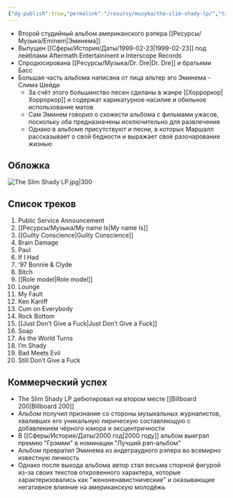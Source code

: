```yaml
---
{"dg-publish":true,"permalink":"/resursy/muzyka/the-slim-shady-lp/","tags":["Музыка"]}
---
```


- Второй студийный альбом американского рэпера [[Ресурсы/Музыка/Eminem\|Эминема]]
- Выпущен [[Сферы/История/Даты/1999-02-23\|1999-02-23]] под лейблами Aftermath Entertainment и Interscope Records 
- Спродюсирована [[Ресурсы/Музыка/Dr. Dre\|Dr. Dre]] и братьями Басс
- Большая часть альбома написана от лица альтер эго Эминема - Слима Шейди 
	- За счёт этого большинство песен сделаны в жанре [[Хорроркор\|Хорроркор]] и содержат карикатурное насилие и обильное использование матов 
	- Сам Эминем говорил о схожести альбома с фильмами ужасов, поскольку оба предназначены исключительно для развлечения 
	- Однако в альбоме присутствуют и песни, в которых Маршалл рассказывает о свой бедности и выражает своё разочарование жизнью
## Обложка
![The Slim Shady LP.jpg|300](/img/user/%D0%90%D1%80%D1%85%D0%B8%D0%B2/%D0%9A%D1%8D%D1%88/The%20Slim%20Shady%20LP.jpg)
## Список треков
1. Public Service Announcement 
2. [[Ресурсы/Музыка/My name Is\|My name Is]] 
3. [[Guilty Conscience\|Guilty Conscience]]
4. Brain Damage 
5. Paul
6. If I Had
7. ‘97 Bonnie & Clyde
8. Bitch 
9. [[Role model\|Role model]]
10. Lounge
11. My Fault
12. Ken Kaniff
13. Cum on Everybody 
14. Rock Bottom 
15. [[Just Don’t Give a Fuck\|Just Don’t Give a Fuck]]
16. Soap 
17. As the World Turns 
18. I’m Shady 
19. Bad Meets Evil 
20. Still Don’t Give a Fuck
## Коммерческий успех 
- The Slim Shady LP дебютировал на втором месте [[Billboard 200\|Billboard 200]]
- Альбом получил признание со стороны музыкальных журналистов, хваливших его уникальную лирическую составляющую с добавлением чёрного юмора и эксцентричности
- В [[Сферы/История/Даты/2000 год\|2000 году]] альбом выиграл премию "Грэмми" в номинации "Лучший рэп-альбом"
- Альбом превратил Эминема из андеграудного рэпера во всемирно известную личность 
- Однако после выхода альбома автор стал весьма спорной фигурой из-за своих текстов откровенного характера, которые характеризовались как "женоненавистнические" и оказывающие негативное влияние на американскую молодёжь 